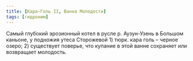 ```yaml
---
title: [Кара-Голь II, Ванна Молодости]
tags: [гидроним]
---
```


Самый глубокий эрозионный котел в русле р. Аузун-Узень в Большом каньоне, у
подножия утеса Сторожевой 1) тюрк. кара голь – черное озеро; 2) существует
поверье, что купание в этой ванне сохраняет или возвращает молодость.

